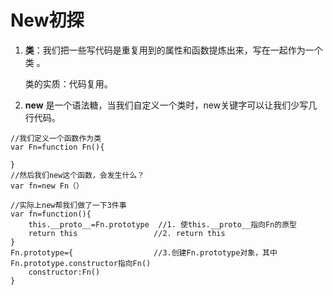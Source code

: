 # New初探

1. **类**：我们把一些写代码是重复用到的属性和函数提炼出来，写在一起作为一个类   。              

   类的实质：代码复用。

2. **new** 是一个语法糖，当我们自定义一个类时，new关键字可以让我们少写几行代码。

```
//我们定义一个函数作为类
var Fn=function Fn(){
    
}
//然后我们new这个函数，会发生什么？
var fn=new Fn（）

//实际上new帮我们做了一下3件事
var fn=function(){
	this.__proto__=Fn.prototype  //1. 使this.__proto__指向Fn的原型
    return this					//2. return this
}
Fn.prototype={					//3.创建Fn.prototype对象，其中Fn.prototype.constructor指向Fn()
    constructor:Fn()
}

```

